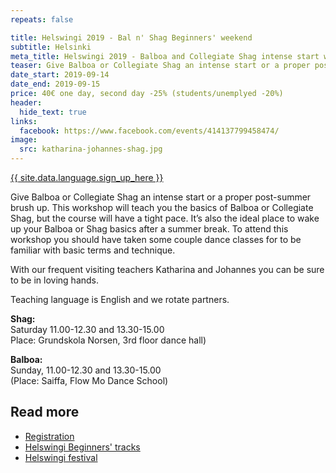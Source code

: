 ```yaml
---
repeats: false

title: Helswingi 2019 - Bal n' Shag Beginners' weekend
subtitle: Helsinki
meta_title: Helswingi 2019 - Balboa and Collegiate Shag intense start weekend workshop
teaser: Give Balboa or Collegiate Shag an intense start or a proper post-summer brush up.
date_start: 2019-09-14
date_end: 2019-09-15
price: 40€ one day, second day -25% (students/unemplyed -20%)
header:
  hide_text: true
links:
  facebook: https://www.facebook.com/events/414137799458474/
image:
  src: katharina-johannes-shag.jpg
---
```


<a href="https://www.helswingi.fi/register-beginners" target="_blank" class="button">{{ site.data.language.sign_up_here }}</a>

Give Balboa or Collegiate Shag an intense start or a proper post-summer brush up. This workshop will teach you the basics of Balboa or Collegiate Shag, but the course will have a tight pace. It’s also the ideal place to wake up your Balboa or Shag basics after a summer break. To attend this workshop you should have taken some couple dance classes for to be familiar with basic terms and technique.

 With our frequent visiting teachers Katharina and Johannes you can be sure to be in loving hands.

Teaching language is English and we rotate partners.

**Shag:**  
Saturday 11.00-12.30 and 13.30-15.00  
Place: Grundskola Norsen, 3rd floor dance hall)

**Balboa:**  
Sunday, 11.00-12.30 and 13.30-15.00  
(Place: Saiffa, Flow Mo Dance School)

## Read more

- [Registration](https://www.helswingi.fi/register-beginners)
- [Helswingi Beginners' tracks](https://www.helswingi.fi/classes/#beginners)
- [Helswingi festival](https://www.helswingi.fi/)
